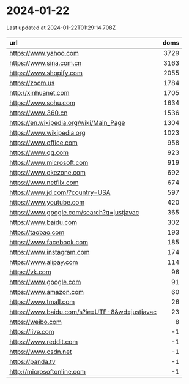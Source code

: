 # 2024-01-22

<!-- BEGIN -->
Last updated at 2024-01-22T01:29:14.708Z

url | doms
:- | -:
https://www.yahoo.com | 3729
https://www.sina.com.cn | 3163
https://www.shopify.com | 2055
https://zoom.us | 1784
http://xinhuanet.com | 1705
https://www.sohu.com | 1634
https://www.360.cn | 1536
https://en.wikipedia.org/wiki/Main_Page | 1304
https://www.wikipedia.org | 1023
https://www.office.com | 958
https://www.qq.com | 923
https://www.microsoft.com | 919
https://www.okezone.com | 692
https://www.netflix.com | 674
https://www.jd.com/?country=USA | 597
https://www.youtube.com | 420
https://www.google.com/search?q=justjavac | 365
https://www.baidu.com | 302
https://taobao.com | 193
https://www.facebook.com | 185
https://www.instagram.com | 174
https://www.alipay.com | 114
https://vk.com | 96
https://www.google.com | 91
https://www.amazon.com | 60
https://www.tmall.com | 26
https://www.baidu.com/s?ie=UTF-8&wd=justjavac | 23
https://weibo.com | 8
https://live.com | -1
https://www.reddit.com | -1
https://www.csdn.net | -1
https://panda.tv | -1
http://microsoftonline.com | -1
<!-- END -->
